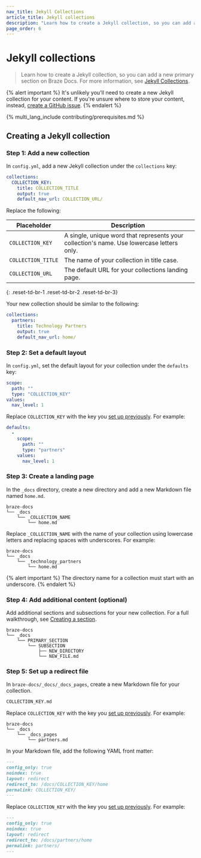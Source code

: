 ```yaml
---
nav_title: Jekyll Collections
article_title: Jekyll collections
description: "Learn how to create a Jekyll collection, so you can add a new primary section on Braze Docs."
page_order: 6
---
```


# Jekyll collections

> Learn how to create a Jekyll collection, so you can add a new primary section on Braze Docs. For more information, see [Jekyll Collections](https://jekyllrb.com/docs/collections/).

{% alert important %}
It's unlikely you'll need to create a new Jekyll collection for your content. If you're unsure where to store your content, instead, [create a GitHub issue](https://github.com/braze-inc/braze-docs/issues/new?assignees=&labels=issue&projects=&template=report_an_issue.md&title=).
{% endalert %}

{% multi_lang_include contributing/prerequisites.md %}

## Creating a Jekyll collection

### Step 1: Add a new collection

In `config.yml`, add a new Jekyll collection under the `collections` key:

```yaml
collections:
  COLLECTION_KEY:
    title: COLLECTION_TITLE
    output: true
    default_nav_url: COLLECTION_URL/
```

Replace the following:

| Placeholder              | Description                                       |
|-------------------|---------------------------------------------------|
| `COLLECTION_KEY`  | A single, unique word that represents your collection's name. Use lowercase letters only. |
| `COLLECTION_TITLE`| The name of your collection in title case.        |
| `COLLECTION_URL`  | The default URL for your collections landing page.|
{: .reset-td-br-1 .reset-td-br-2 .reset-td-br-3}

Your new collection should be similar to the following:

```yaml
collections:
  partners:
    title: Technology Partners
    output: true
    default_nav_url: home/
```

### Step 2: Set a default layout

In `config.yml`, set the default layout for your collection under the `defaults` key:

```yaml
scope:
  path: ""
  type: "COLLECTION_KEY"
values:
  nav_level: 1
```

Replace `COLLECTION_KEY` with the key you [set up previously](#step-1-add-a-new-collection). For example:

```yaml
defaults:
  -
    scope:
      path: ""
      type: "partners"
    values:
      nav_level: 1
```

### Step 3: Create a landing page

In the `_docs` directory, create a new directory and add a new Markdown file named `home.md`.

```plaintext
braze-docs
└── _docs
    └── _COLLECTION_NAME
        └── home.md 
```

Replace `_COLLECTION_NAME` with the name of your collection using lowercase letters and replacing spaces with underscores. For example:

```plaintext
braze-docs
└── _docs
    └── _technology_partners 
        └── home.md
```

{% alert important %}
The directory name for a collection must start with an underscore.
{% endalert %}

### Step 4: Add additional content (optional)

Add additional sections and subsections for your new collection. For a full walkthrough, see [Creating a section]({{site.baseurl}}/contributing/content_management/sections/#creating-a-section).

```plaintext
braze-docs
└── _docs
    └── PRIMARY_SECTION 
        └── SUBSECTION 
            ├── NEW_DIRECTORY 
            └── NEW_FILE.md
```

### Step 5: Set up a redirect file

In `braze-docs/_docs/_docs_pages`, create a new Markdown file for your collection.

```bash
COLLECTION_KEY.md
```

Replace `COLLECTION_KEY` with the key you [set up previously](#step-1-add-a-new-collection). For example:

```plaintext
braze-docs
└── _docs
    └── _docs_pages
        └── partners.md
```

In your Markdown file, add the following YAML front matter:

```markdown
---
config_only: true
noindex: true
layout: redirect
redirect_to: /docs/COLLECTION_KEY/home
permalink: COLLECTION_KEY/
---
```

Replace `COLLECTION_KEY` with the key you [set up previously](#step-1-add-a-new-collection). For example:

```markdown
---
config_only: true
noindex: true
layout: redirect
redirect_to: /docs/partners/home
permalink: partners/
---
```
